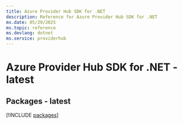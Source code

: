 ```yaml
---
title: Azure Provider Hub SDK for .NET
description: Reference for Azure Provider Hub SDK for .NET
ms.date: 05/29/2025
ms.topic: reference
ms.devlang: dotnet
ms.service: providerhub
---
```

# Azure Provider Hub SDK for .NET - latest
## Packages - latest
[!INCLUDE [packages](provider-hub-index.md)]